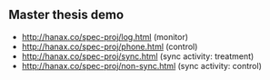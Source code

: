 ## Master thesis demo
* http://hanax.co/spec-proj/log.html (monitor)
* http://hanax.co/spec-proj/phone.html (control)
* http://hanax.co/spec-proj/sync.html (sync activity: treatment)
* http://hanax.co/spec-proj/non-sync.html (sync activity: control)